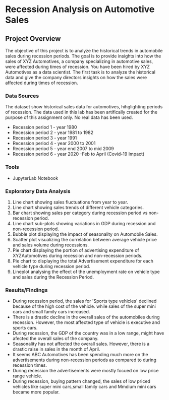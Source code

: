 # Recession Analysis on Automotive Sales

## Project Overview
The objective of this project is to analyze the historical trends in automobile sales during recession periods. The goal is to provide insights into how the sales of XYZ Automotives, a company specializing in automotive sales, were affected during times of recession. You have been hired by XYZ Automotives as a data scientist. The first task is to analyze the historical data and give the company directors insights on how the sales were affected during times of recession.

### Data Sources
The dataset show historical sales data for automotives, hihglighting periods of recession. The data used in this lab has been artifically created for the purpose of this assignment only. No real data has been used.
- Recession period 1 - year 1980
- Recession period 2 - year 1981 to 1982
- Recession period 3 - year 1991
- Recession period 4 - year 2000 to 2001
- Recession period 5 - year end 2007 to mid 2009
- Recession period 6 - year 2020 -Feb to April (Covid-19 Impact)

### Tools
- JupyterLab Notebook

### Exploratory Data Analysis
1. Line chart showing sales fluctuations from year to year.
2. Line chart showing sales trends of different vehicle categories.
3. Bar chart showing sales per category during recession period vs non-recession period.
4. Line chart sub-plots showing variations in GDP during recession and non-recession period.
5. Bubble plot displaying the impact of seasonality on Automobile Sales.
6. Scatter plot visualizing the correlation between average vehicle price and sales volume during recessions.
7. Pie chart displaying the portion of advertising expenditure of XYZAutomotives during recession and non-recession periods.
8. Pie chart to displaying the total Advertisement expenditure for each vehicle type during recession period.
9. Lineplot analysing the effect of the unemployment rate on vehicle type and sales during the Recession Period.

### Results/Findings
- During recession period, the sales for 'Sports type vehicles' declined because of the high cost of the vehicle. while sales of the super mini cars and small family cars increased.
- There is a drastic decline in the overall sales of the automobiles during recession. However, the most affected type of vehicle is executive and sports cars.
- During recession, the GDP of the country was in a low range, might have afected the overall sales of the company.
- Seasonality has not affected the overall sales. However, there is a drastic raise in sales in the month of April.
- It seems ABC Automotives has been spending much more on the advertisements during non-recession periods as compared to during recession times.
- During recession the advertisements were mostly focued on low price range vehicle.
- During recession, buying pattern changed, the sales of low priced vehicles like super mini cars,small family cars and Mmdium mini cars became more popular.
